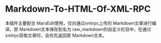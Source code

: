 # Markdown-To-HTML-Of-XML-RPC
本插件主要配合 MarsEdit使用，仅对通过xmlrpc上传的 Markdown文章进行编译。原 Markdown文本保存到名为 raw_markdown的自定义栏目中，在通过xmlrpc获取文章时，会优先返回原 Markdown文本。
